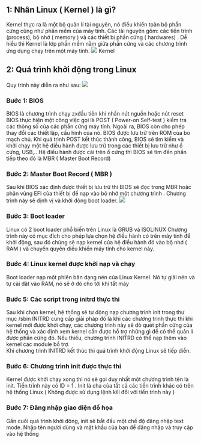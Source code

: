 ## 1: Nhân Linux ( Kernel ) là gì?
Kernel thực ra là một bộ quản lí tài nguyên, nó điều khiển toàn bộ phần cứng cũng như phần mềm của máy tính. Các tài nguyên gồm: các tiến trình (process), bộ nhớ ( memory ) và các thiết bị phần cứng ( hardwares) . Dễ hiểu thì Kernel là lớp phần mềm nằm giữa phần cứng và các chương trình ứng dụng chạy trên một máy tính. 
           <img src="https://github.com/vinhvt2704/Images/blob/master/figure3.jpg">
Kernel 

## 2: Quá trình khởi động trong Linux 

Quy trình này diễn ra như sau: 
<img src="https://github.com/vinhvt2704/Images/blob/master/qua-trinh-khoi-dong-linux.jpg">

### Bước 1: BIOS 
   BIOS là chương trình chạy zxđầu tiên khi nhấn nút nguồn hoặc nút reset 
   BIOS thực hiện một công việc gọi là POST ( Power-on Self-test ) kiểm tra các thông số của các phần cứng máy tính. Ngoài ra, BIOS còn cho phép thay đổi các thiết lập, cấu hình của nó. 
   BIOS được lưu trữ trên ROM của bo mạch chủ. 
   Khi quá trình POST kết thúc thành công, BIOS sẽ tìm kiếm và khởi chạy một hệ điều hành được lưu trữ trong các thiết bị lưu trữ như ổ cứng, USB,.. 
   Hệ điều hành được cài trên ổ cứng thì BIOS sẽ tìm đến phần tiếp theo đó là MBR ( Master Boot Record) 
### Bước 2: Master Boot Record ( MBR )
Sau khi BIOS xác định được thiết bị lưu trữ thì BIOS sẽ đọc trong MBR hoặc phân vùng EFI của thiết bị để nạp vào bộ nhớ một chương trình . Chương trình này sẽ định vị và khởi động boot loader. 
<img src="https://github.com/vinhvt2704/Images/blob/master/qua-trinh-boot-linux-giai-doan-Master-Boot-Record.jpg">
### Bước 3: Boot loader 
Linux có 2 boot loader phổ biến trên Linux là GRUB và ISOLINUX 
Chương trình này có mục đích cho phép lựa chọn hệ điều hành có trên máy tính để khởi động, sau đó chúng sẽ nạp kernel của hệ điều hành đó vào bộ nhớ ( RAM ) và chuyển quyền điều khiển máy tính cho kernel này. 
### Bước 4: Linux kernel được khởi nạp và chạy 
Boot loader nạp một phiên bản dạng nén của Linux Kernel. Nó tự giải nén và tự cài đặt vào RAM, nó sẽ ở đó cho tới khi tắt máy 
### Bước 5: Các script trong initrd thực thi 
Sau khi chọn kernel, hệ thống sẽ tự động nạp chương trình init trong thư mục /sbin 
INITRD cung cấp giải pháp đó là khi các chương trình thực thi khi kernel mới được khởi chạy, các chương trình này sẽ dò quét phần cứng của hệ thống và xác định xem kernel cần được hỗ trợ những gì để có thể quản lí được phần cứng đó. Nếu thiếu, chương trình INITRD có thể nạp thêm vào kernel các module bổ trợ.  
Khi chương trình INITRD kết thúc thì quá trình khởi động Linux sẽ tiếp diễn. 
### Bước 6: Chương trình init được thực thi 
Kernel được khởi chạy xong thì nó sẽ gọi duy nhất một chương trình tên là init. 
Tiến trình này có ID = 1 . Init là cha của tất cả các tiến trình khác có trên hệ thống Linux ( Không được sử dụng lệnh kill đối với tiến trình này ) 
### Bước 7: Đăng nhập giao diện đồ họa 
Gần cuối quá trình khởi đông, init sẽ bắt đầu một chế độ đăng nhập text mode. Nhập tên người dùng và mật khẩu của bạn để đăng nhập và truy cập vào hệ thống 
